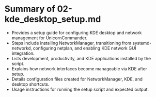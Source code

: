 # Summary of 02-kde_desktop_setup.md

- Provides a setup guide for configuring KDE desktop and network management for UnicornCommander.
- Steps include installing NetworkManager, transitioning from systemd-networkd, configuring netplan, and enabling KDE network GUI integration.
- Lists development, productivity, and KDE applications installed by the script.
- Explains how network interfaces become manageable via KDE after setup.
- Details configuration files created for NetworkManager, KDE, and desktop shortcuts.
- Usage instructions for running the setup script and expected output.

